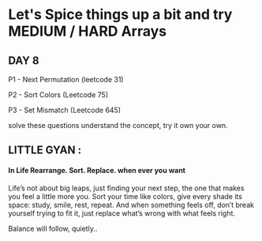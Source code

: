 # Let's Spice things up a bit and try MEDIUM / HARD Arrays 

## DAY 8

P1 - Next Permutation (leetcode 31)

P2 - Sort Colors (Leetcode 75)

P3 - Set Mismatch (Leetcode 645)

solve these questions understand the concept, try it own your own.

## LITTLE GYAN : 

#### In Life Rearrange. Sort. Replace. when ever you want 

Life’s not about big leaps, just finding your next step, the one that makes you feel a little more you.
Sort your time like colors, give every shade its space: study, smile, rest, repeat.
And when something feels off, don’t break yourself trying to fit it, just replace what’s wrong with what feels right. 

Balance will follow, quietly..


